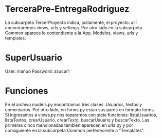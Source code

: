 # TerceraPre-EntregaRodriguez

La subcarpeta TercerProyecto indica, justamente, el proyecto: allí encontraremos views, urls y settings. Por otro lado en la subcarpeta Common aparece lo contendiente a la App. Modelos, views, urls y templates.

# SuperUsuario

User: manuo
Password: azucar1

# Funciones

En el archivo models.py encontramos tres clases: Usuarios, textos y comentarios. Por otro lado, en forms.py estan sus pares en formato forms. Si ingresamos a views.py nos toparemos con siete funciones: listaUsuarios, listaTextos, crearUsuario, crearTexto, buscarUsuario y buscarTexto. Las primeras cinco mencionadas también aparecen en urls.py y por consiguiente en la subcarpeta Common perteneciente a "Templates". 
